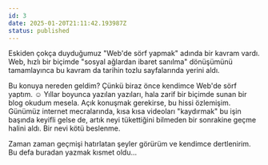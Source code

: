 ```yaml
---
id: 3
date: 2025-01-20T21:11:42.193987Z
status: published
---
```


Eskiden çokça duyduğumuz "Web'de sörf yapmak" adında bir kavram vardı. Web, hızlı bir biçimde "sosyal ağlardan ibaret sanılma" dönüşümünü tamamlayınca bu kavram da tarihin tozlu sayfalarında yerini aldı.

Bu konuya nereden geldim? Çünkü biraz önce kendimce Web'de sörf yaptım. ☺️ Yıllar boyunca yazılan yazıları, hala zarif bir biçimde sunan bir blog okudum mesela. Açık konuşmak gerekirse, bu hissi özlemişim. Günümüz internet mecralarında, kısa kısa videoları "kaydırmak" bu işin başında keyifli gelse de, artık neyi tükettiğini bilmeden bir sonrakine geçme halini aldı. Bir nevi kötü beslenme.

Zaman zaman geçmişi hatırlatan şeyler görürüm ve kendimce dertlenirim. Bu defa buradan yazmak kısmet oldu...

